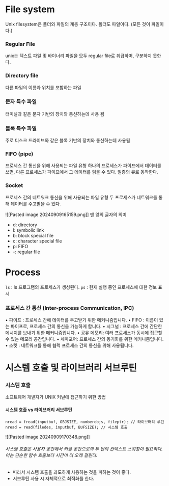# File system
Unix filesystem은 폴더와 파일의 계층 구조이다.
폴더도 파일이다. (모든 것이 파일이다.)
### Regular File
unix는 텍스트 파일 및 바이너리 파일을 모두 regular file로 취급하며, 구분하지 못한다.
### Directory file
다른 파일의 이름과 위치를 포함하는 파일
### 문자 특수 파일
터미널과 같은 문자 기반의 장치와 통신하는데 사용 됨
### 블록 특수 파일
주로 디스크 드라이브와 같은 블록 기반의 장치와 통신하는데 사용됨
### FIFO (pipe)
프로세스 간 통신을 위해 사용되는 파일 유형
하나의 프로세스가 파이프에서 데이터를 쓰면, 다른 프로세스가 파이프에서 그 데이터를 읽을 수 있다.
일종의 큐로 동작한다.
### Socket
프로세스 간의 네트워크 통신을 위해 사용되는 파일 유형
두 프로세스가 네트워크를 통해 데이터를 주고받을 수 있다.

![[Pasted image 20240909165159.png]]
맨 앞의 글자의 의미
- d: directory
- l: symbolic link
- b: block special file
- c: character special file
- p: FIFO
- -: regular file

# Process
`ls` : ls 프로그램의 프로세스가 생성된다.
`ps` : 현재 실행 중인 프로세스에 대한 정보 표시
### 프로세스 간 통신 (Inter-process Communication, IPC)
• 파이프 : 프로세스 간에 데이터를 주고받기 위한 메커니즘입니다.
• FIFO : 이름이 있는 파이프로, 프로세스 간의 통신을 가능하게 합니다.
• 시그널 : 프로세스 간에 간단한 메시지를 보내기 위한 메커니즘입니다.
• 공유 메모리: 여러 프로세스가 동시에 접근할 수 있는 메모리 공간입니다.
• 세마포어: 프로세스 간의 동기화를 위한 메커니즘입니다.
• 소켓 : 네트워크를 통해 협력 프로세스 간의 통신을 위해 사용됩니다.

# 시스템 호출 및 라이브러리 서브루틴

### 시스템 호출
소프트웨어 개발자가 UNIX 커널에 접근하기 위한 방법

#### 시스템 호출 vs 라이브러리 서브루틴
```shell
nread = fread(inputbuf, OBJSIZE, numberobjs, fileptr); // 라이브러리 루틴
nread = read(filedes, inputbuf, BUFSIZE); // 시스템 호출
```
![[Pasted image 20240909170348.png]]

###### 시스템 호출은 사용자 공간에서 커널 공간으로의 두 번의 컨텍스트 스위칭이 필요하다. 이는 단순한 함수 호출보다 시간이 더 오래 걸린다.
-  따라서 시스템 호출을 과도하게 사용하는 것을 피하는 것이 좋다.
- 서브루틴 사용 시 자체적으로 최적화를 한다.